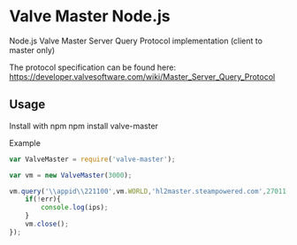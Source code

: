 # Valve Master Node.js
Node.js Valve Master Server Query Protocol implementation (client to master only)

The protocol specification can be found here: https://developer.valvesoftware.com/wiki/Master_Server_Query_Protocol

Usage
-----
Install with npm
    npm install valve-master

Example

```js
var ValveMaster = require('valve-master');

var vm = new ValveMaster(3000);

vm.query('\\appid\\221100',vm.WORLD,'hl2master.steampowered.com',27011,function(err,ips){
	if(!err){
		console.log(ips);
	}
	vm.close();
});
```